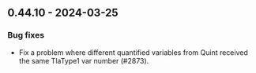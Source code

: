 ## 0.44.10 - 2024-03-25

### Bug fixes

- Fix a problem where different quantified variables from Quint received the same TlaType1 var number (#2873).
